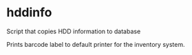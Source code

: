 hddinfo
=======

Script that copies HDD information to database

Prints barcode label to default printer for the inventory system.
